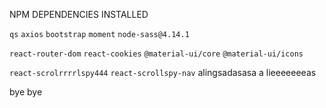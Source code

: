 
NPM DEPENDENCIES INSTALLED

`qs`
`axios`
`bootstrap`
`moment`
`node-sass@4.14.1`

`react-router-dom`
`react-cookies`
`@material-ui/core`
`@material-ui/icons`

`react-scrolrrrrlspy444`
`react-scrollspy-nav`
alingsadasasa
a lieeeeeeeas

bye bye


